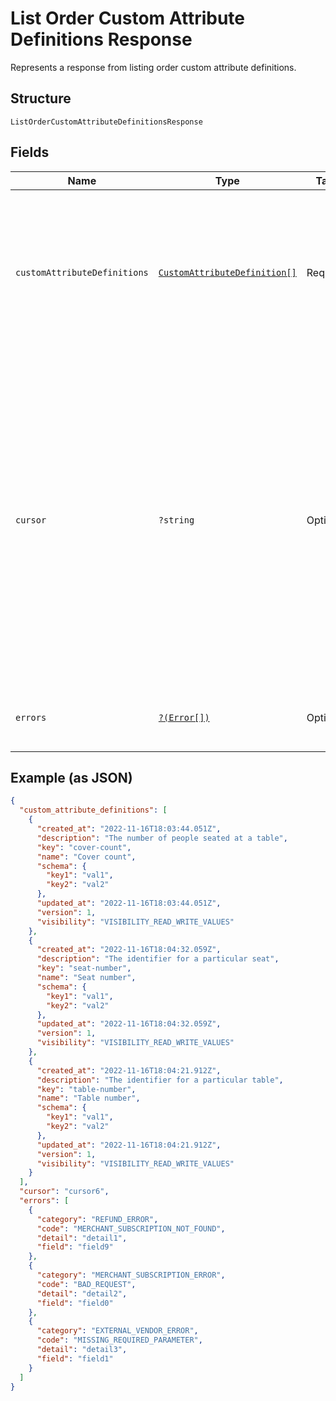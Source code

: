 
# List Order Custom Attribute Definitions Response

Represents a response from listing order custom attribute definitions.

## Structure

`ListOrderCustomAttributeDefinitionsResponse`

## Fields

| Name | Type | Tags | Description | Getter | Setter |
|  --- | --- | --- | --- | --- | --- |
| `customAttributeDefinitions` | [`CustomAttributeDefinition[]`](../../doc/models/custom-attribute-definition.md) | Required | The retrieved custom attribute definitions. If no custom attribute definitions are found, Square returns an empty object (`{}`). | getCustomAttributeDefinitions(): array | setCustomAttributeDefinitions(array customAttributeDefinitions): void |
| `cursor` | `?string` | Optional | The cursor to provide in your next call to this endpoint to retrieve the next page of results for your original request.<br>This field is present only if the request succeeded and additional results are available.<br>For more information, see [Pagination](https://developer.squareup.com/docs/working-with-apis/pagination).<br>**Constraints**: *Minimum Length*: `1` | getCursor(): ?string | setCursor(?string cursor): void |
| `errors` | [`?(Error[])`](../../doc/models/error.md) | Optional | Any errors that occurred during the request. | getErrors(): ?array | setErrors(?array errors): void |

## Example (as JSON)

```json
{
  "custom_attribute_definitions": [
    {
      "created_at": "2022-11-16T18:03:44.051Z",
      "description": "The number of people seated at a table",
      "key": "cover-count",
      "name": "Cover count",
      "schema": {
        "key1": "val1",
        "key2": "val2"
      },
      "updated_at": "2022-11-16T18:03:44.051Z",
      "version": 1,
      "visibility": "VISIBILITY_READ_WRITE_VALUES"
    },
    {
      "created_at": "2022-11-16T18:04:32.059Z",
      "description": "The identifier for a particular seat",
      "key": "seat-number",
      "name": "Seat number",
      "schema": {
        "key1": "val1",
        "key2": "val2"
      },
      "updated_at": "2022-11-16T18:04:32.059Z",
      "version": 1,
      "visibility": "VISIBILITY_READ_WRITE_VALUES"
    },
    {
      "created_at": "2022-11-16T18:04:21.912Z",
      "description": "The identifier for a particular table",
      "key": "table-number",
      "name": "Table number",
      "schema": {
        "key1": "val1",
        "key2": "val2"
      },
      "updated_at": "2022-11-16T18:04:21.912Z",
      "version": 1,
      "visibility": "VISIBILITY_READ_WRITE_VALUES"
    }
  ],
  "cursor": "cursor6",
  "errors": [
    {
      "category": "REFUND_ERROR",
      "code": "MERCHANT_SUBSCRIPTION_NOT_FOUND",
      "detail": "detail1",
      "field": "field9"
    },
    {
      "category": "MERCHANT_SUBSCRIPTION_ERROR",
      "code": "BAD_REQUEST",
      "detail": "detail2",
      "field": "field0"
    },
    {
      "category": "EXTERNAL_VENDOR_ERROR",
      "code": "MISSING_REQUIRED_PARAMETER",
      "detail": "detail3",
      "field": "field1"
    }
  ]
}
```

